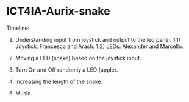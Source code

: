 # ICT4IA-Aurix-snake

Timeline:

1) Understanding input from joystick and output to the led panel.
  1.1) Joystick: Francesco and Arash.
  1.2) LEDs: Alexander and Marcello.

2) Moving a LED (snake) based on the joystick input.

3) Turn On and Off randomly a LED (apple).

4) Increasing the length of the snake.

5) Music.
